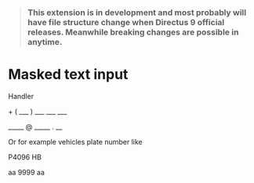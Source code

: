 > ### This extension is in development and most probably will have file structure change when Directus 9 official releases. Meanwhile breaking changes are possible in anytime.

# Masked text input

Handler

\+ ( ___ ) ___ ___ ___

_____ @ _____ . __

Or for example vehicles plate number like

P4096 HB

aa 9999 aa
